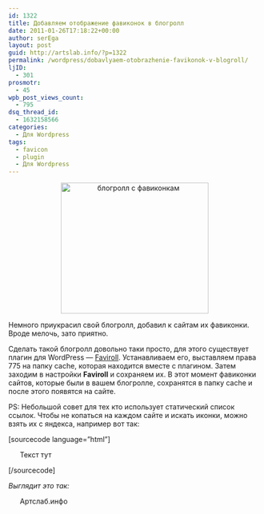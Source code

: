 ```yaml
---
id: 1322
title: Добавляем отображение фавиконок в блогролл
date: 2011-01-26T17:18:22+00:00
author: serEga
layout: post
guid: http://artslab.info/?p=1322
permalink: /wordpress/dobavlyaem-otobrazhenie-favikonok-v-blogroll/
ljID:
  - 301
prosmotr:
  - 45
wpb_post_views_count:
  - 795
dsq_thread_id:
  - 1632158566
categories:
  - Для Wordpress
tags:
  - favicon
  - plugin
  - Для Wordpress
---
```

<center>
  <a href="http://googledrive.com/host/0B9lHVSSSdxdxd0hjdUdmRzY3Tjg/blogroll_with_favicons1.jpg"><img src="http://googledrive.com/host/0B9lHVSSSdxdxd0hjdUdmRzY3Tjg/blogroll_with_favicons1.jpg" alt="блогролл с фавиконкам" title="blogroll_with_favicons" width="295" height="262" class="alignnone size-full wp-image-1337" /></a>
</center>

Немного приукрасил свой блогролл, добавил к сайтам их фавиконки. Вроде мелочь, зато приятно.

Сделать такой блогролл довольно таки просто, для этого существует плагин для WordPress &mdash; [Faviroll](http://wordpress.org/extend/plugins/faviroll/). Устанавливаем его, выставляем права 775 на папку cache, которая находится вместе с плагином. Затем заходим в настройки **Faviroll** и сохраняем их. В этот момент фавиконки сайтов, которые были в вашем блогролле, сохранятся в папку cache и после этого появятся на сайте.

PS: Небольшой совет для тех кто использует статический список ссылок. Чтобы не копаться на каждом сайте и искать иконки, можно взять их с яндекса, например вот так:

[sourcecode language=&#8221;html&#8221;]

<li style="background: url('http://favicon.yandex.net/favicon/artslab.info') no-repeat;list-style: none;padding-left: 23px;">
  Текст тут
</li>
<!-- соответственно место artslab.info, указываем нужный сайт -->



[/sourcecode]

_Выглядит это так:_

<li style="background: url('http://favicon.yandex.net/favicon/artslab.info') no-repeat;list-style: none;padding-left: 23px;">
  Артслаб.инфо
</li>